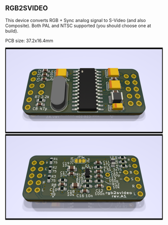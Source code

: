 ## RGB2SVIDEO

This device converts RGB + Sync analog signal to S-Video (and also Composite).
Both PAL and NTSC supported (you should choose one at build).

PCB size: 37.2x16.4mm

[![photo](out/pcb3d-top.rev.A1.png)](out/pcb3d-top.rev.A1.png?raw=true)
[![photo](out/pcb3d-bottom.rev.A1.png)](out/pcb3d-bottom.rev.A1.png?raw=true) 
